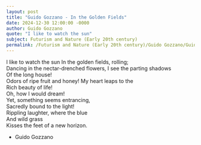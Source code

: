 ```yaml
---
layout: post
title: "Guido Gozzano - In the Golden Fields"
date: 2024-12-30 12:00:00 -0000
author: Guido Gozzano
quote: "I like to watch the sun"
subject: Futurism and Nature (Early 20th century)
permalink: /Futurism and Nature (Early 20th century)/Guido Gozzano/Guido Gozzano - In the Golden Fields
---
```


I like to watch the sun
In the golden fields, rolling;  
Dancing in the nectar-drenched flowers,
I see the parting shadows  
Of the long house!  
Odors of ripe fruit and honey!
My heart leaps to the  
Rich beauty of life!  
Oh, how I would dream!  
Yet, something seems entrancing,  
Sacredly bound to the light!  
Rippling laughter, where the blue  
And wild grass  
Kisses the feet of a new horizon.

- Guido Gozzano
